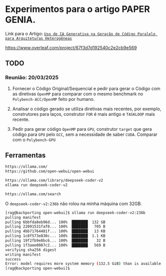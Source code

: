# Experimentos para o artigo PAPER GENIA.

Link para o Artigo: [`Uso de IA Generativa na Geração de Código Paralelo para Arquiteturas Heterogêneas`](https://pt.overleaf.com/project/67dc14860cf4074a0dd5d508)

<https://www.overleaf.com/project/67f3d7d192540c2e2cb9e569>

## TODO

### Reunião: 20/03/2025

1. Fornecer o Código Original/Sequencial e pedir para gerar o Código com as diretivas `OpenMP` para comparar com o mesmo benchmark no `Polybench-ACC/OpenMP` feito por humano.

2. Analisar o código gerado se utiliza diretivas mais recentes, por exemplo, construtores para laços, construtor `FOR` é mais antigo e `TASKLOOP` mais recente.

3. Pedir para gerar código `OpenMP` para `GPU`, construtor `target` que gera código para `GPU` pelo `GCC`, sem a necessidade de saber `CUDA`. Comparar com o `Polybench-GPU`



## Ferramentas

```bash
https://ollama.com/
https://github.com/open-webui/open-webui

https://ollama.com/library/deepseek-coder-v2
ollama run deepseek-coder-v2

https://ollama.com/search


```

O `deepseek-coder-v2:236b` não rolou na minha máquina com 32GB.

```bash
[rag@backporting open-webui]$ ollama run deepseek-coder-v2:236b
pulling manifest 
pulling 6bbfda8eb96d... 100% ▕███████▏ 132 GB                         
pulling 22091531faf0... 100% ▕███████▏  705 B                         
pulling 4bb71764481f... 100% ▕███████▏  13 KB                         
pulling 1c8f573e830c... 100% ▕███████▏ 1.1 KB                         
pulling 19f2fb9e8bc6... 100% ▕███████▏   32 B                         
pulling 1f3aee0087c2... 100% ▕███████▏  569 B                         
verifying sha256 digest 
writing manifest 
success 
Error: model requires more system memory (132.5 GiB) than is available (11.5 GiB)
[rag@backporting open-webui]$
```


